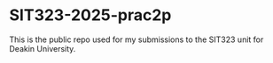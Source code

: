 # SIT323-2025-prac2p

This is the public repo used for my submissions to the SIT323 unit for Deakin University.
